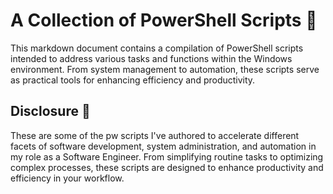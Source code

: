 # A Collection of PowerShell Scripts 🤖

This markdown document contains a compilation of PowerShell scripts intended to address various tasks and functions within the Windows environment. From system management to automation, these scripts serve as practical tools for enhancing efficiency and productivity.

## Disclosure 📝

These are some of the pw scripts I've authored to accelerate different facets of software development, system administration, and automation in my role as a Software Engineer. From simplifying routine tasks to optimizing complex processes, these scripts are designed to enhance productivity and efficiency in your workflow.

